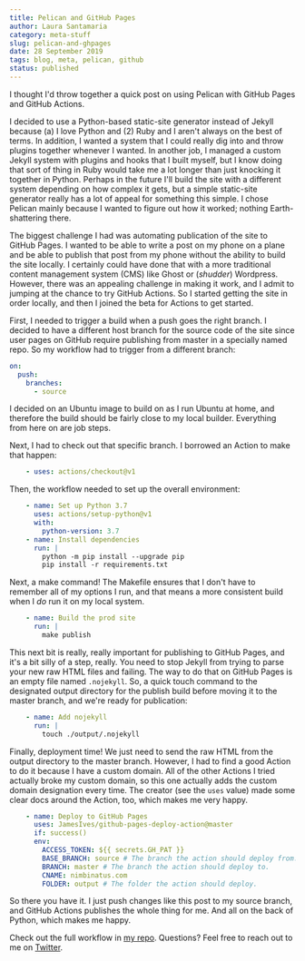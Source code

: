 ```yaml
---
title: Pelican and GitHub Pages 
author: Laura Santamaria
category: meta-stuff
slug: pelican-and-ghpages
date: 28 September 2019
tags: blog, meta, pelican, github
status: published
---
```


I thought I'd throw together a quick post on using Pelican with GitHub Pages and GitHub Actions.

I decided to use a Python-based static-site generator instead of Jekyll because (a) I love Python and (2) Ruby and I aren't always on the best of terms. In addition, I wanted a system that I could really dig into and throw plugins together whenever I wanted. In another job, I managed a custom Jekyll system with plugins and hooks that I built myself, but I know doing that sort of thing in Ruby would take me a lot longer than just knocking it together in Python. Perhaps in the future I'll build the site with a different system depending on how complex it gets, but a simple static-site generator really has a lot of appeal for something this simple. I chose Pelican mainly because I wanted to figure out how it worked; nothing Earth-shattering there.

The biggest challenge I had was automating publication of the site to GitHub Pages. I wanted to be able to write a post on my phone on a plane and be able to publish that post from my phone without the ability to build the site locally. I certainly could have done that with a more traditional content management system (CMS) like Ghost or (*shudder*) Wordpress. However, there was an appealing challenge in making it work, and I admit to jumping at the chance to try GitHub Actions. So I started getting the site in order locally, and then I joined the beta for Actions to get started.

First, I needed to trigger a build when a push goes the right branch. I decided to have a different host branch for the source code of the site since user pages on GitHub require publishing from master in a specially named repo. So my workflow had to trigger from a different branch:

```yaml
on:
  push:
    branches:
      - source
```

I decided on an Ubuntu image to build on as I run Ubuntu at home, and therefore the build should be fairly close to my local builder. Everything from here on are job steps.

Next, I had to check out that specific branch. I borrowed an Action to make that happen:

```yaml
    - uses: actions/checkout@v1
```

Then, the workflow needed to set up the overall environment:

```yaml
    - name: Set up Python 3.7
      uses: actions/setup-python@v1
      with:
        python-version: 3.7
    - name: Install dependencies
      run: |
        python -m pip install --upgrade pip
        pip install -r requirements.txt
```

Next, a make command! The Makefile ensures that I don't have to remember all of my options I run, and that means a more consistent build when I *do* run it on my local system.

```yaml
    - name: Build the prod site
      run: |
        make publish
```

This next bit is really, really important for publishing to GitHub Pages, and it's a bit silly of a step, really. You need to stop Jekyll from trying to parse your new raw HTML files and failing. The way to do that on GitHub Pages is an empty file named `.nojekyll`. So, a quick touch command to the designated output directory for the publish build before moving it to the master branch, and we're ready for publication:

```yaml
    - name: Add nojekyll
      run: |
        touch ./output/.nojekyll
```

Finally, deployment time! We just need to send the raw HTML from the output directory to the master branch. However, I had to find a good Action to do it because I have a custom domain. All of the other Actions I tried actually broke my custom domain, so this one actually adds the custom domain designation every time. The creator (see the `uses` value) made some clear docs around the Action, too, which makes me very happy.

```yaml
    - name: Deploy to GitHub Pages
      uses: JamesIves/github-pages-deploy-action@master
      if: success()
      env:
        ACCESS_TOKEN: ${{ secrets.GH_PAT }}
        BASE_BRANCH: source # The branch the action should deploy from.
        BRANCH: master # The branch the action should deploy to.
        CNAME: nimbinatus.com
        FOLDER: output # The folder the action should deploy.
```

So there you have it. I just push changes like this post to my source branch, and GitHub Actions publishes the whole thing for me. And all on the back of Python, which makes me happy.

Check out the full workflow in [my repo](https://github.com/nimbinatus/nimbinatus.github.io/blob/source/.github/workflows/pelican.yml). Questions? Feel free to reach out to me on [Twitter](https://twitter.com/nimbinatus).